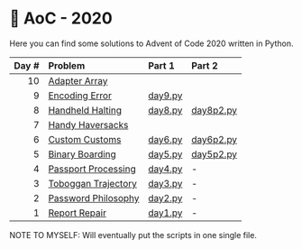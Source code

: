 # 🎄 AoC - 2020
Here you can find some solutions to Advent of Code 2020 written in Python.

| Day # | Problem | Part 1 | Part 2 |
| --: | :-- | :-- | :--| 
| 10 | [Adapter Array](https://adventofcode.com/2020/day/10) | | |
| 9 | [Encoding Error](https://adventofcode.com/2020/day/9) | [day9.py](https://github.com/TLMn00bs/advent-of-code/blob/calvo111979/day9.py) | |
| 8 | [Handheld Halting](https://adventofcode.com/2020/day/8) | [day8.py](https://github.com/TLMn00bs/advent-of-code/blob/calvo111979/day8.py)| [day8p2.py](https://github.com/TLMn00bs/advent-of-code/blob/calvo111979/day8p2.py) |
| 7 | [Handy Haversacks](https://adventofcode.com/2020/day/7) | | |
| 6 | [Custom Customs](https://adventofcode.com/2020/day/6) | [day6.py](https://github.com/TLMn00bs/advent-of-code/blob/calvo111979/day6.py)| [day6p2.py](https://github.com/TLMn00bs/advent-of-code/blob/calvo111979/day6p2.py)| |
| 5 | [Binary Boarding](https://adventofcode.com/2020/day/5) | [day5.py](https://github.com/TLMn00bs/advent-of-code/blob/calvo111979/day5.py)| [day5p2.py](https://github.com/TLMn00bs/advent-of-code/blob/calvo111979/day5p2.py)|
| 4 | [Passport Processing](https://adventofcode.com/2020/day/4) | [day4.py](https://github.com/TLMn00bs/advent-of-code/blob/calvo111979/day4.py)| - |
| 3 | [Toboggan Trajectory](https://adventofcode.com/2020/day/3) | [day3.py](https://github.com/TLMn00bs/advent-of-code/blob/calvo111979/day3.py)| - |
| 2 | [Password Philosophy](https://adventofcode.com/2020/day/2) | [day2.py](day2.py) | - |
| 1 | [Report Repair](https://adventofcode.com/2020/day/1) | [day1.py](day1.py) | - |


NOTE TO MYSELF: Will eventually put the scripts in one single file.
